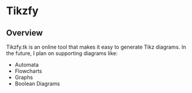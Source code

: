 # Tikzfy

## Overview

Tikzfy.tk is an online tool that makes it easy to generate Tikz diagrams. In the future, I plan on supporting diagrams like:
* Automata
* Flowcharts
* Graphs
* Boolean Diagrams

